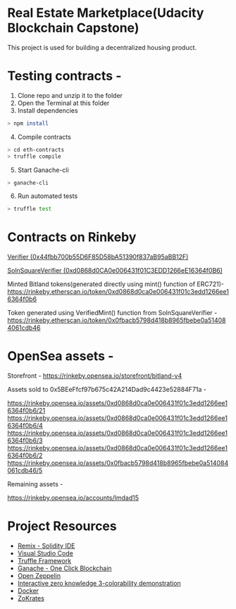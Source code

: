 # Real Estate Marketplace(Udacity Blockchain Capstone)

This project is used for building a decentralized housing product. 

# Testing contracts - 

  1. Clone repo and unzip it to the folder
  2. Open the Terminal at this folder
  3. Install dependencies
   ```bash
   > npm install
   ```
  4. Compile contracts
   ```bash
   > cd eth-contracts
   > truffle compile 
   ```
  5. Start Ganache-cli
   ```bash 
   > ganache-cli 
   ```
  6. Run automated tests
   ```bash
   > truffle test
   ```
# Contracts on Rinkeby
[Verifier (0x44fbb700b55D6F85D58bA51390f837aB95aBB12F)](https://rinkeby.etherscan.io/address/0x44fbb700b55D6F85D58bA51390f837aB95aBB12F)

[SolnSquareVerifier (0xd0868d0CA0e006431f01C3EDD1266eE16364f0B6)](https://rinkeby.etherscan.io/address/0xd0868d0CA0e006431f01C3EDD1266eE16364f0B6)

Minted Bitland tokens(generated directly using mint() function of ERC721)- https://rinkeby.etherscan.io/token/0xd0868d0ca0e006431f01c3edd1266ee16364f0b6

Token generated using VerifiedMint() function from SolnSquareVerifier - https://rinkeby.etherscan.io/token/0x0fbacb5798d418b8965fbebe0a514084061cdb46

# OpenSea assets - 

Storefront - https://rinkeby.opensea.io/storefront/bitland-v4

Assets sold to 0x5BEeFfcf97b675c42A214Dad9c4423e52884F71a - 

https://rinkeby.opensea.io/assets/0xd0868d0ca0e006431f01c3edd1266ee16364f0b6/21
https://rinkeby.opensea.io/assets/0xd0868d0ca0e006431f01c3edd1266ee16364f0b6/4
https://rinkeby.opensea.io/assets/0xd0868d0ca0e006431f01c3edd1266ee16364f0b6/3
https://rinkeby.opensea.io/assets/0xd0868d0ca0e006431f01c3edd1266ee16364f0b6/2
https://rinkeby.opensea.io/assets/0x0fbacb5798d418b8965fbebe0a514084061cdb46/5

Remaining assets - 

https://rinkeby.opensea.io/accounts/Imdad15

# Project Resources

* [Remix - Solidity IDE](https://remix.ethereum.org/)
* [Visual Studio Code](https://code.visualstudio.com/)
* [Truffle Framework](https://truffleframework.com/)
* [Ganache - One Click Blockchain](https://truffleframework.com/ganache)
* [Open Zeppelin ](https://openzeppelin.org/)
* [Interactive zero knowledge 3-colorability demonstration](http://web.mit.edu/~ezyang/Public/graph/svg.html)
* [Docker](https://docs.docker.com/install/)
* [ZoKrates](https://github.com/Zokrates/ZoKrates)
